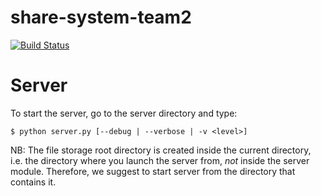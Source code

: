 share-system-team2
==================

[![Build Status](https://api.travis-ci.org/corso-python-prato/share-system-team2.svg)](https://travis-ci.org/corso-python-prato/share-system-team2)

# Server

To start the server, go to the server directory and type:

    $ python server.py [--debug | --verbose | -v <level>]
    
NB: The file storage root directory is created inside the current directory,
i.e. the directory where you launch the server from, *not* inside the server module.
Therefore, we suggest to start server from the directory that contains it.
